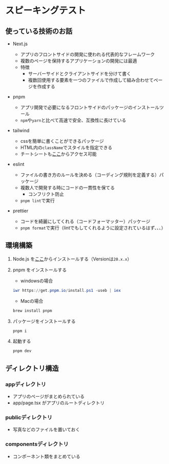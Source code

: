 # スピーキングテスト

## 使っている技術のお話

- Next.js
  - アプリのフロントサイドの開発に使われる代表的なフレームワーク
  - 複数のページを保持するアプリケーションの開発には最適
  - 特徴
    - サーバーサイドとクライアントサイドを分けて書く
    - 複数回使用する要素を一つのファイルで作成して組み合わせてページを作成する
- pnpm
  - アプリ開発で必要になるフロントサイドのパッケージのインストールツール
  - `npm`や`yarn`と比べて高速で安全、互換性に長けている

- tailwind
  - cssを簡単に書くことができるパッケージ
  - HTML内の`className`でスタイルを指定できる
  - チートシートも[ここ](https://nerdcave.com/tailwind-cheat-sheet)からアクセス可能

- eslint
  - ファイルの書き方のルールを決める（コーディング規則を定義する）パッケージ
  - 複数人で開発する時にコードの一貫性を保てる
    - コンフリクト防止
  - `pnpm lint`で実行

- prettier
  - コードを綺麗にしてくれる（コードフォーマッター）パッケージ
  - `pnpm format`で実行（lintでもしてくれるように設定されているはず、、、）

## 環境構築

1. Node.js を[ここ](https://nodejs.org/en)からインストールする（Versionは`20.x.x`）

2. pnpm をインストールする
   - windowsの場合
  
    ``` powershell
    iwr https://get.pnpm.io/install.ps1 -useb | iex
    ```

    - Macの場合

    ``` zsh
    brew install pnpm
    ```

3. パッケージをインストールする

   ``` zsh
   pnpm i
   ```

4. 起動する

   ``` zsh
   pnpm dev
   ```

## ディレクトリ構造

### appディレクトリ

- アプリのページがまとめられている
- app/page.tsx がアプリのルートディレクトリ

### publicディレクトリ

- 写真などのファイルを置いておく

### componentsディレクトリ

- コンポーネント類をまとめている
